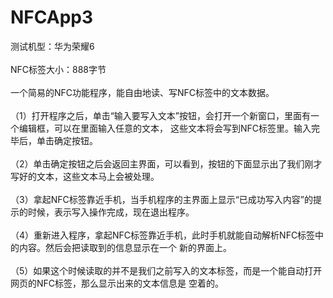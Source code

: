 # NFCApp3
测试机型：华为荣耀6<br>
<br>
NFC标签大小：888字节<br>
<br>
一个简易的NFC功能程序，能自由地读、写NFC标签中的文本数据。<br>
<br>
（1）打开程序之后，单击“输入要写入文本”按钮，会打开一个新窗口，里面有一个编辑框，可以在里面输入任意的文本，
这些文本将会写到NFC标签里。输入完毕后，单击确定按钮。<br>
<br>
（2）单击确定按钮之后会返回主界面，可以看到，按钮的下面显示出了我们刚才写好的文本，这些文本马上会被处理。<br>
<br>
（3）拿起NFC标签靠近手机，当手机程序的主界面上显示“已成功写入内容”的提示的时候，表示写入操作完成，现在退出程序。<br>
<br>
（4）重新进入程序，拿起NFC标签靠近手机，此时手机就能自动解析NFC标签中的内容。然后会把读取到的信息显示在一个
新的界面上。<br>
<br>
（5）如果这个时候读取的并不是我们之前写入的文本标签，而是一个能自动打开网页的NFC标签，那么显示出来的文本信息是
空着的。<br>
<br>
